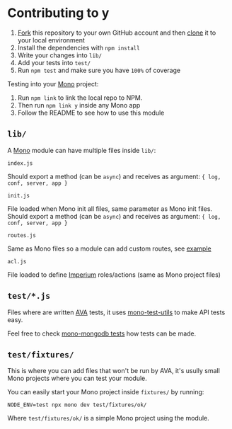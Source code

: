 # Contributing to y

1. [Fork](https://help.github.com/articles/fork-a-repo/) this repository to your own GitHub account and then [clone](https://help.github.com/articles/cloning-a-repository/) it to your local environment
2. Install the dependencies with `npm install`
3. Write your changes into `lib/`
4. Add your tests into `test/`
5. Run `npm test` and make sure you have `100%` of coverage

Testing into your [Mono](https://github.com/terrajs/mono) project:

1. Run `npm link` to link the local repo to NPM.
2. Then run `npm link y` inside any Mono app
3. Follow the README to see how to use this module

## `lib/`

A [Mono](https://github.com/terrajs/mono) module can have multiple files inside `lib/`:

`index.js`

Should export a method (can be `async`) and receives as argument: `{ log, conf, server, app }`

`init.js`

File loaded when Mono init all files, same parameter as Mono init files. Should export a method (can be `async`) and receives as argument: `{ log, conf, server, app }`

`routes.js`

Same as Mono files so a module can add custom routes, see [example](https://github.com/terrajs/mono-notifications/blob/master/lib/routes.js)

`acl.js`

File loaded to define [Imperium](https://github.com/terrajs/imperium) roles/actions (same as Mono project files)

## `test/*.js`

Files where are written [AVA](https://github.com/avajs/ava) tests, it uses [mono-test-utils](https://github.com/terrajs/mono-test-utils) to make API tests easy.

Feel free to check [mono-mongodb tests](https://github.com/terrajs/mono-mongodb/tree/master/test) how tests can be made.

## `test/fixtures/`

This is where you can add files that won't be run by AVA, it's usully small Mono projects where you can test your module.

You can easily start your Mono project inside `fixtures/` by running:

```console
NODE_ENV=test npx mono dev test/fixtures/ok/
```

Where `test/fixtures/ok/` is a simple Mono project using the module.
